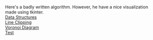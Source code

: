 Here's a badly written algorithm. However, he have a nice visualization made using tkinter.  
<a href="https://github.com/LucasJezap/GeometricAlgorithms/blob/master/5.%20Voronoi/WorseAlgorithm/DataStructures.py"> Data Structures   
<a href="https://github.com/LucasJezap/GeometricAlgorithms/blob/master/5.%20Voronoi/WorseAlgorithm/line_clipping.py"> Line Clipping  
<a href="https://github.com/LucasJezap/GeometricAlgorithms/blob/master/5.%20Voronoi/WorseAlgorithm/DiagramVoronoi.py"> Voronoi Diagram    
<a href="https://github.com/LucasJezap/GeometricAlgorithms/blob/master/5.%20Voronoi/WorseAlgorithm/test.py"> Test  
